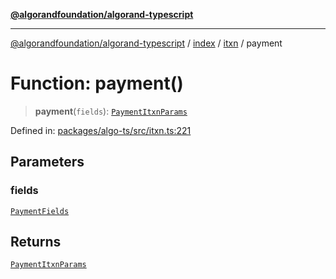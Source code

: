 [**@algorandfoundation/algorand-typescript**](../../../../README.md)

***

[@algorandfoundation/algorand-typescript](../../../../README.md) / [index](../../../README.md) / [itxn](../README.md) / payment

# Function: payment()

> **payment**(`fields`): [`PaymentItxnParams`](../interfaces/PaymentItxnParams.md)

Defined in: [packages/algo-ts/src/itxn.ts:221](https://github.com/algorandfoundation/puya-ts/blob/main/packages/algo-ts/src/itxn.ts#L221)

## Parameters

### fields

[`PaymentFields`](../interfaces/PaymentFields.md)

## Returns

[`PaymentItxnParams`](../interfaces/PaymentItxnParams.md)
